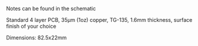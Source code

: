 Notes can be found in the schematic

Standard 4 layer PCB, 35µm (1oz) copper, TG-135, 1.6mm thickness, surface finish of your choice

Dimensions: 82.5x22mm